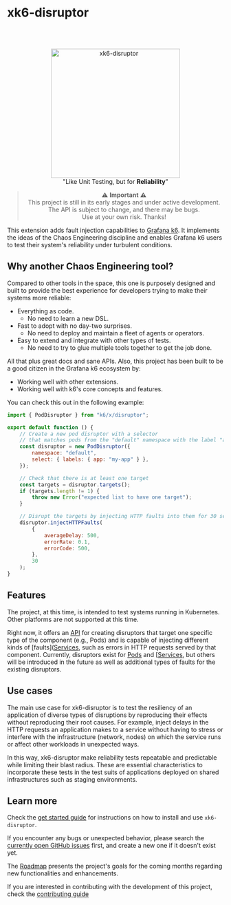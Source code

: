 # xk6-disruptor

</br>
</br>

<p align="center">
  <img src="assets/logo.png" alt="xk6-disruptor" width="300"></a>
  <br>
  "Like Unit Testing, but for <strong>Reliability</strong>"
  <br>
</p>
<p align="center">  
</div>

<blockquote align="center">
⚠️ <strong>Important</strong> ⚠️ 
<br>This project is still in its early stages and under active development.
<br>The API is subject to change, and there may be bugs.
<br>Use at your own risk. Thanks!
</blockquote>

This extension adds fault injection capabilities to [Grafana k6](https://github.com/grafana/k6). It implements the ideas of the Chaos Engineering discipline and enables Grafana k6 users to test their system's reliability under turbulent conditions.

## Why another Chaos Engineering tool?

Compared to other tools in the space, this one is purposely designed and built to provide the best experience for developers trying to make their systems more reliable:

- Everything as code.
  - No need to learn a new DSL.
- Fast to adopt with no day-two surprises.
  - No need to deploy and maintain a fleet of agents or operators.
- Easy to extend and integrate with other types of tests.
  - No need to try to glue multiple tools together to get the job done.

All that plus great docs and sane APIs. Also, this project has been built to be a good citizen in the Grafana k6 ecosystem by:

- Working well with other extensions.
- Working well with k6's core concepts and features.

You can check this out in the following example:

```js
import { PodDisruptor } from "k6/x/disruptor";

export default function () {
    // Create a new pod disruptor with a selector 
    // that matches pods from the "default" namespace with the label "app=my-app"
    const disruptor = new PodDisruptor({
        namespace: "default",
        select: { labels: { app: "my-app" } },
    });

    // Check that there is at least one target
    const targets = disruptor.targets();
    if (targets.length != 1) {
        throw new Error("expected list to have one target");
    }

    // Disrupt the targets by injecting HTTP faults into them for 30 seconds
    disruptor.injectHTTPFaults(
        {
            averageDelay: 500,
            errorRate: 0.1,
            errorCode: 500,
        },
        30
    );
}
```

## Features

The project, at this time, is intended to test systems running in Kubernetes. Other platforms are not supported at this time.

Right now, it offers an [API](https://k6.io/docs/javascript-api/xk6-disruptor/api) for creating disruptors that target one specific type of the component (e.g., Pods) and is capable of injecting different kinds of [faults]([Services](https://k6.io/docs/javascript-api/xk6-disruptor/api/faults), such as errors in HTTP requests served by that component. 
Currently, disruptors exist for [Pods](https://k6.io/docs/javascript-api/xk6-disruptor/api/poddisruptor) and [[Services](https://k6.io/docs/javascript-api/xk6-disruptor/api/servicedisruptor), but others will be introduced in the future as well as additional types of faults for the existing disruptors.

## Use cases

The main use case for xk6-disruptor is to test the resiliency of an application of diverse types of disruptions by reproducing their effects without reproducing their root causes. For example, inject delays in the HTTP requests an application makes to a service without having to stress or interfere with the infrastructure (network, nodes) on which the service runs or affect other workloads in unexpected ways.

In this way, xk6-disruptor make reliability tests repeatable and predictable while limiting their blast radius. These are essential characteristics to incorporate these tests in the test suits of applications deployed on shared infrastructures such as staging environments.

## Learn more

Check the [get started guide](https://k6.io/docs/javascript-api/xk6-disruptor/getstarted) for instructions on how to install and use `xk6-disruptor`.

If you encounter any bugs or unexpected behavior, please search the [currently open GitHub issues](https://github.com/grafana/xk6-disruptor/issues) first, and create a new one if it doesn't exist yet.

The [Roadmap](/ROADMAP.md) presents the project's goals for the coming months regarding new functionalities and enhancements.

If you are interested in contributing with the development of this project, check the [contributing guide](/docs/01-development/01-contributing.md)



